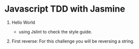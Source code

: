 Javascript TDD with Jasmine
=================

1) Hello World

	* using Jslint to check the style guide.
2) First reverse: For this challenge you will be reversing a string.